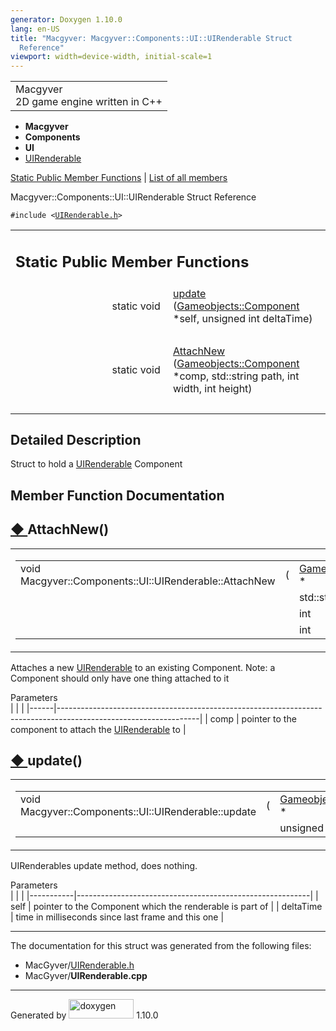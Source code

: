 ```yaml
---
generator: Doxygen 1.10.0
lang: en-US
title: "Macgyver: Macgyver::Components::UI::UIRenderable Struct
  Reference"
viewport: width=device-width, initial-scale=1
---
```


<div id="top">

<div id="titlearea">

<table data-cellspacing="0" data-cellpadding="0">
<colgroup>
<col style="width: 100%" />
</colgroup>
<tbody>
<tr id="projectrow" class="odd">
<td id="projectalign"><div id="projectname">
Macgyver
</div>
<div id="projectbrief">
2D game engine written in C++
</div></td>
</tr>
</tbody>
</table>

</div>

<div id="main-nav">

</div>

<div id="nav-path" class="navpath">

- **Macgyver**
- **Components**
- **UI**
- <a href="struct_macgyver_1_1_components_1_1_u_i_1_1_u_i_renderable.html"
  class="el">UIRenderable</a>

</div>

</div>

<div class="header">

<div class="summary">

[Static Public Member Functions](#pub-static-methods) \| [List of all
members](struct_macgyver_1_1_components_1_1_u_i_1_1_u_i_renderable-members.html)

</div>

<div class="headertitle">

<div class="title">

Macgyver::Components::UI::UIRenderable Struct Reference

</div>

</div>

</div>

<div class="contents">

`#include <`<a href="_u_i_renderable_8h_source.html"
class="el"><code>UIRenderable.h</code></a>`>`

<table class="memberdecls">
<colgroup>
<col style="width: 50%" />
<col style="width: 50%" />
</colgroup>
<tbody>
<tr class="odd heading">
<td colspan="2"><h2 id="static-public-member-functions"
class="groupheader"><span id="pub-static-methods"></span> Static Public
Member Functions</h2></td>
</tr>
<tr id="r_a6c03210b80e09818645d2e7f359aabc7"
class="even memitem:a6c03210b80e09818645d2e7f359aabc7">
<td class="memItemLeft" style="text-align: right;"
data-valign="top">static void </td>
<td class="memItemRight" data-valign="bottom"><a
href="#a6c03210b80e09818645d2e7f359aabc7" class="el">update</a> (<a
href="class_macgyver_1_1_gameobjects_1_1_component.html"
class="el">Gameobjects::Component</a> *self, unsigned int
deltaTime)</td>
</tr>
<tr class="odd separator:a6c03210b80e09818645d2e7f359aabc7">
<td colspan="2" class="memSeparator"> </td>
</tr>
<tr id="r_a264b93edb5a47d3adf36958ac21be68b"
class="even memitem:a264b93edb5a47d3adf36958ac21be68b">
<td class="memItemLeft" style="text-align: right;"
data-valign="top">static void </td>
<td class="memItemRight" data-valign="bottom"><a
href="#a264b93edb5a47d3adf36958ac21be68b" class="el">AttachNew</a> (<a
href="class_macgyver_1_1_gameobjects_1_1_component.html"
class="el">Gameobjects::Component</a> *comp, std::string path, int
width, int height)</td>
</tr>
<tr class="odd separator:a264b93edb5a47d3adf36958ac21be68b">
<td colspan="2" class="memSeparator"> </td>
</tr>
</tbody>
</table>

<span id="details"></span>

## Detailed Description

<div class="textblock">

Struct to hold a
<a href="struct_macgyver_1_1_components_1_1_u_i_1_1_u_i_renderable.html"
class="el">UIRenderable</a> Component

</div>

## Member Function Documentation

<span id="a264b93edb5a47d3adf36958ac21be68b"></span>

## <span class="permalink">[◆ ](#a264b93edb5a47d3adf36958ac21be68b)</span>AttachNew()

<div class="memitem">

<div class="memproto">

<table class="mlabels">
<colgroup>
<col style="width: 50%" />
<col style="width: 50%" />
</colgroup>
<tbody>
<tr class="odd">
<td class="mlabels-left"><table class="memname">
<tbody>
<tr class="odd">
<td class="memname">void
Macgyver::Components::UI::UIRenderable::AttachNew</td>
<td>(</td>
<td class="paramtype"><a
href="class_macgyver_1_1_gameobjects_1_1_component.html"
class="el">Gameobjects::Component</a> *</td>
<td class="paramname"><span class="paramname"><em>comp</em>,
</span></td>
</tr>
<tr class="even">
<td class="paramkey"></td>
<td></td>
<td class="paramtype">std::string</td>
<td class="paramname"><span class="paramname"><em>path</em>,
</span></td>
</tr>
<tr class="odd">
<td class="paramkey"></td>
<td></td>
<td class="paramtype">int</td>
<td class="paramname"><span class="paramname"><em>width</em>,
</span></td>
</tr>
<tr class="even">
<td class="paramkey"></td>
<td></td>
<td class="paramtype">int</td>
<td class="paramname"><span
class="paramname"><em>height</em></span> )</td>
</tr>
</tbody>
</table></td>
<td class="mlabels-right"><span class="mlabels"><span
class="mlabel">static</span></span></td>
</tr>
</tbody>
</table>

</div>

<div class="memdoc">

Attaches a new
<a href="struct_macgyver_1_1_components_1_1_u_i_1_1_u_i_renderable.html"
class="el">UIRenderable</a> to an existing Component. Note: a Component
should only have one thing attached to it

Parameters  
|      |                                                                                                                 |
|------|-----------------------------------------------------------------------------------------------------------------|
| comp | pointer to the component to attach the <a href="struct_macgyver_1_1_components_1_1_u_i_1_1_u_i_renderable.html" 
        class="el">UIRenderable</a> to                                                                                   |

</div>

</div>

<span id="a6c03210b80e09818645d2e7f359aabc7"></span>

## <span class="permalink">[◆ ](#a6c03210b80e09818645d2e7f359aabc7)</span>update()

<div class="memitem">

<div class="memproto">

<table class="mlabels">
<colgroup>
<col style="width: 50%" />
<col style="width: 50%" />
</colgroup>
<tbody>
<tr class="odd">
<td class="mlabels-left"><table class="memname">
<tbody>
<tr class="odd">
<td class="memname">void
Macgyver::Components::UI::UIRenderable::update</td>
<td>(</td>
<td class="paramtype"><a
href="class_macgyver_1_1_gameobjects_1_1_component.html"
class="el">Gameobjects::Component</a> *</td>
<td class="paramname"><span class="paramname"><em>self</em>,
</span></td>
</tr>
<tr class="even">
<td class="paramkey"></td>
<td></td>
<td class="paramtype">unsigned int</td>
<td class="paramname"><span
class="paramname"><em>deltaTime</em></span> )</td>
</tr>
</tbody>
</table></td>
<td class="mlabels-right"><span class="mlabels"><span
class="mlabel">static</span></span></td>
</tr>
</tbody>
</table>

</div>

<div class="memdoc">

UIRenderables update method, does nothing.

Parameters  
|           |                                                          |
|-----------|----------------------------------------------------------|
| self      | pointer to the Component which the renderable is part of |
| deltaTime | time in milliseconds since last frame and this one       |

</div>

</div>

------------------------------------------------------------------------

The documentation for this struct was generated from the following
files:

- MacGyver/<a href="_u_i_renderable_8h_source.html" class="el">UIRenderable.h</a>
- MacGyver/**UIRenderable.cpp**

</div>

------------------------------------------------------------------------

<span class="small">Generated
by [<img src="doxygen.svg" class="footer" width="104" height="31"
alt="doxygen" />](https://www.doxygen.org/index.html) 1.10.0</span>
